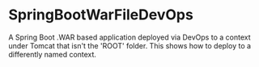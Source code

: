 # SpringBootWarFileDevOps
A Spring Boot .WAR based application deployed via DevOps to a context under Tomcat that isn't the 'ROOT' folder. This shows how to deploy to a differently named context.

